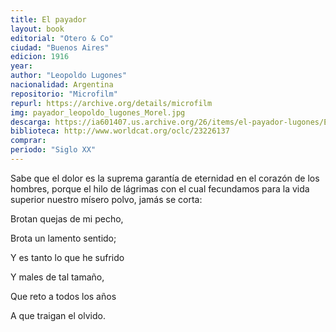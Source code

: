 ```yaml
---
title: El payador
layout: book
editorial: "Otero & Co"
ciudad: "Buenos Aires"
edicion: 1916
year: 
author: "Leopoldo Lugones"
nacionalidad: Argentina
repositorio: "Microfilm"
repurl: https://archive.org/details/microfilm
img: payador_leopoldo_lugones_Morel.jpg
descarga: https://ia601407.us.archive.org/26/items/el-payador-lugones/El%20payador%20-%20Lugones.pdf
biblioteca: http://www.worldcat.org/oclc/23226137
comprar: 
periodo: "Siglo XX"
---
```

 

Sabe que el dolor es la suprema garantía de eternidad en el corazón de los hombres, porque el hilo de lágrimas con el cual fecundamos para la vida superior nuestro mísero polvo, jamás se corta: 
 
Brotan quejas de mi pecho,
 
Brota un lamento sentido; 

Y es tanto lo que he sufrido 
 
Y males de tal tamaño,
 
Que reto a todos los años 
 
A que traigan el olvido.
